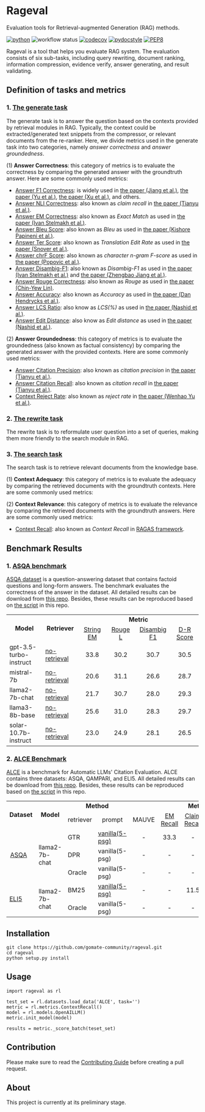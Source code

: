 # Rageval

Evaluation tools for Retrieval-augmented Generation (RAG) methods.

[![python](https://img.shields.io/badge/Python-3.8.18-3776AB.svg?style=flat&logo=python&logoColor=white)](https://www.python.org)
![workflow status](https://github.com/gomate-community/rageval/actions/workflows/makefile.yml/badge.svg)
[![codecov](https://codecov.io/gh/gomate-community/rageval/graph/badge.svg?token=AH4DNR46HL)](https://codecov.io/gh/gomate-community/rageval)
[![pydocstyle](https://img.shields.io/badge/pydocstyle-enabled-AD4CD3)](http://www.pydocstyle.org/en/stable/)
[![PEP8](https://img.shields.io/badge/code%20style-pep8-orange.svg)](https://www.python.org/dev/peps/pep-0008/)

Rageval is a tool that helps you evaluate RAG system. The evaluation consists of six sub-tasks, including query rewriting, document ranking, information compression, evidence verify, answer generating, and result validating.

## Definition of tasks and metrics
### 1. [The generate task](./rageval/tasks/_generate.py)
The generate task is to answer the question based on the contexts provided by retrieval modules in RAG. Typically, the context could be extracted/generated text snippets from the compressor, or relevant documents from the re-ranker. Here, we divide metrics used in the generate task into two categories, namely *answer correctness* and *answer groundedness*.

(1) **Answer Correctness**: this category of metrics is to evaluate the correctness by comparing the generated answer with the groundtruth answer. Here are some commonly used metrics:

* [Answer F1 Correctness](./rageval/metrics/_answer_f1.py): is widely used in [the paper (Jiang et al.)](https://arxiv.org/abs/2305.06983), [the paper (Yu et al.)](https://arxiv.org/abs/2311.09210), [the paper (Xu et al.)](https://arxiv.org/abs/2310.04408), and others.
* [Answer NLI Correctness](./rageval/metrics/_answer_claim_recall.py): also known as *claim recall* in [the paper (Tianyu et al.)](https://arxiv.org/abs/2305.14627).
* [Answer EM Correctness](./rageval/metrics/_answer_exact_match.py): also known as *Exact Match* as used in [the paper (Ivan Stelmakh et al.)](https://arxiv.org/abs/2204.06092).
* [Answer Bleu Score](./rageval/metrics/_answer_bleu.py): also known as *Bleu* as used in [the paper (Kishore Papineni et al.)](https://www.aclweb.org/anthology/P02-1040.pdf).
* [Answer Ter Score](./rageval/metrics/_answer_ter.py): also known as *Translation Edit Rate* as used in [the paper (Snover et al.)](https://aclanthology.org/2006.amta-papers.25).
* [Answer chrF Score](./rageval/metrics/_answer_chrf.py): also known as *character n-gram F-score* as used in [the paper (Popovic et al.)](https://aclanthology.org/W15-3049).
* [Answer Disambig-F1](./rageval/metrics/_answer_disambig_f1.py): also known as *Disambig-F1* as used in [the paper (Ivan Stelmakh et al.)](https://arxiv.org/abs/2204.06092) and [the paper (Zhengbao Jiang et al.)](https://arxiv.org/abs/2305.06983).
* [Answer Rouge Correctness](./rageval/metrics/_answer_rouge_correctness.py): also known as *Rouge* as used in [the paper (Chin-Yew Lin)](https://aclanthology.org/W04-1013.pdf).
* [Answer Accuracy](./rageval/metrics/_answer_accuracy.py): also known as *Accuracy* as used in [the paper (Dan Hendrycks et al.)](https://arxiv.org/abs/2009.03300).
* [Answer LCS Ratio](./rageval/metrics/_answer_lcs_ratio.py): also know as *LCS(%)* as used in [the paper (Nashid et al.)](https://ieeexplore.ieee.org/abstract/document/10172590).
* [Answer Edit Distance](./rageval/metrics/_answer_edit_distance.py): also know as *Edit distance* as used in [the paper (Nashid et al.)](https://ieeexplore.ieee.org/abstract/document/10172590).

(2) **Answer Groundedness**: this category of metrics is to evaluate the groundedness (also known as factual consistency) by comparing the generated answer with the provided contexts. Here are some commonly used metrics:

* [Answer Citation Precision](./rageval/metrics/_answer_citation_precision.py): also known as *citation precision* in [the paper (Tianyu et al.)](https://arxiv.org/abs/2305.14627).
* [Answer Citation Recall](./rageval/metrics/_answer_citation_recall.py): also known as *citation recall* in [the paper (Tianyu et al.)](https://arxiv.org/abs/2305.14627).
* [Context Reject Rate](./rageval/metrics/_context_reject_rate.py): also known as *reject rate* in [the paper (Wenhao Yu et al.)](https://arxiv.org/abs/2311.09210).

### 2. [The rewrite task](./rageval/tasks/_rewrite.py)
The rewrite task is to reformulate user question into a set of queries, making them more friendly to the search module in RAG. 

### 3. [The search task](./rageval/tasks/_search.py)
The search task is to retrieve relevant documents from the knowledge base.

(1) **Context Adequacy**: this category of metrics is to evaluate the adequacy by comparing the retrieved documents with the groundtruth contexts. Here are some commonly used metrics:

(2) **Context Relevance**: this category of metrics is to evaluate the relevance by comparing the retrieved documents with the groundtruth answers. Here are some commonly used metrics:

* [Context Recall](./rageval/metrics/_context_recall.py): also known as *Context Recall* in [RAGAS framework](https://github.com/explodinggradients/ragas).

## Benchmark Results

### 1. [ASQA benchmark](benchmarks/ASQA/README.md)

[ASQA dataset](https://huggingface.co/datasets/din0s/asqa) is a question-answering dataset that contains factoid questions and long-form answers. The benchmark evaluates the correctness of the answer in the dataset. All detailed results can be download from [this repo](https://huggingface.co/datasets/golaxy/rag-bench/viewer/asqa). Besides, these results can be reproduced based on [the script](./benchmarks/ASQA/run.sh) in this repo.


<table>
 <col width=166>
 <col width=125>
 <col width=125 span=4>
 <tr>
  <td rowspan=2 align="center"><b>Model</b></td>
  <td rowspan=2 align="center"><b>Retriever</b></td>
  <td colspan=4 align="center"><b>Metric</b></td>
 </tr>
 <tr>
  <td align="center"><a href="rageval\metrics\_answer_exact_match.py">String EM</a></td>
  <td align="center"><a href="rageval\metrics\_answer_rouge_correctness.py">Rouge L</a></td>
  <td align="center"><a href="rageval\metrics\_answer_disambig_f1.py">Disambig F1</a></td>
  <td align="center"><a href="benchmarks\ASQA\asqa_benchmark.py">D-R Score</a></td>
 </tr>
 <tr>
  <td>gpt-3.5-turbo-instruct</td>
  <td><a href="https://huggingface.co/datasets/golaxy/rag-bench/viewer/asqa/gpt_3.5_turbo_instruct">no-retrieval</a></td>
  <td align="center">33.8</td>
  <td align="center">30.2</td>
  <td align="center">30.7</td>
  <td align="center">30.5</td>
 </tr>
 <tr>
  <td>mistral-7b</td>
  <td><a href="https://huggingface.co/datasets/golaxy/rag-bench/viewer/asqa/mistral_7b">no-retrieval</a></td>
  <td align="center">20.6</td>
  <td align="center">31.1</td>
  <td align="center">26.6</td>
  <td align="center">28.7</td>
 </tr>
 <tr>
  <td>llama2-7b-chat</td>
  <td><a href="https://huggingface.co/datasets/golaxy/rag-bench/viewer/asqa/llama2_7b_chat">no-retrieval</a></td>
  <td align="center">21.7</td>
  <td align="center">30.7</td>
  <td align="center">28.0</td>
  <td align="center">29.3</td>
 </tr>
 <tr>
  <td>llama3-8b-base</td>
  <td><a href="https://huggingface.co/datasets/golaxy/rag-bench/viewer/asqa/llama3_8b_base">no-retrieval</a></td>
  <td align="center">25.6</td>
  <td align="center">31.0</td>
  <td align="center">28.3</td>
  <td align="center">29.7</td>
 </tr>
 <tr>
  <td>solar-10.7b-instruct</td>
  <td><a href="https://huggingface.co/datasets/golaxy/rag-bench/viewer/asqa/solar_10.7b_instruct">no-retrieval</a></td>
  <td align="center">23.0</td>
  <td align="center">24.9</td>
  <td align="center">28.1</td>
  <td align="center">26.5</td>
 </tr>
</table>

### 2. [ALCE Benchmark](benchmarks/ALCE)

[ALCE](https://github.com/princeton-nlp/ALCE) is a benchmark for Automatic LLMs' Citation Evaluation. ALCE contains three datasets: ASQA, QAMPARI, and ELI5. All detailed results can be download from [this repo](https://huggingface.co/datasets/golaxy/rag-bench/viewer/alce_eli5_bm25). Besides, these results can be reproduced based on [the script](./benchmarks/ALCE/ASQA/run.sh) in this repo.

<table>
 <col width=75>
 <col width=125>
 <col width=85>
 <col width=145>
 <col width=125 span=5>
 <tr>
  <td rowspan=2 align="center"><b>Dataset</b></td>
  <td rowspan=2 align="center"><b>Model</b></td>
  <td colspan=2 align="center"><b>Method</b></td>
  <td colspan=5 align="center"><b>Metric</b></td>
 </tr>
 <tr>
  <td align="center">retriever</td>
  <td align="center">prompt</td>
  <td align="center">MAUVE</td>
  <td align="center"><a href="rageval\metrics\_answer_exact_match.py">EM Recall</a></td>
  <td align="center"><a href="rageval\metrics\_answer_claim_recall.py">Claim Recall</a></td>
  <td align="center"><a href="rageval\metrics\_answer_citation_recall.py">Citation Recall</a></td>
  <td align="center"><a href="rageval\metrics\_answer_citation_precision.py">Citation Precision</a></td>
 </tr>
 <tr>
  <!-- <td rowspan=7><a href="benchmarks/ALCE/ASQA/README.md">ASQA</a></td>
  <td rowspan=7>llama2-7b-chat</td>
  <td rowspan=5>GTR</td>   -->
  <td rowspan=3 style="text-align:left;padding-left:10px"><a href="benchmarks/ALCE/ASQA/README.md">ASQA</a></td>
  <td rowspan=3>llama2-7b-chat</td>
  <td rowspan=1>GTR</td>
  <td><a href="https://huggingface.co/datasets/golaxy/rag-bench/viewer/alce_asqa_gtr">vanilla(5-psg)</a></td>
  <td align="center">-</td>
  <td align="center">33.3</td>
  <td align="center">-</td>
  <td align="center">55.9</td>
  <td align="center">80.0</td>
 </tr>
 <!-- <tr>
  <td>summary(5-psg)</td>
  <td align="center">-</td>
  <td align="center">-</td>
  <td align="center">-</td>
  <td align="center">-</td>
  <td align="center">-</td>
 </tr>
  <tr>
  <td>summary(10-psg)</td>
  <td align="center">-</td>
  <td align="center">-</td>
  <td align="center">-</td>
  <td align="center">-</td>
  <td align="center">-</td>
 </tr>
  <tr>
  <td>snippet(5-psg)</td>
  <td align="center">-</td>
  <td align="center">-</td>
  <td align="center">-</td>
  <td align="center">-</td>
  <td align="center">-</td>
 </tr>
  <tr>
  <td>snippet(10-psg)</td>
  <td align="center">-</td>
  <td align="center">-</td>
  <td align="center">-</td>
  <td align="center">-</td>
  <td align="center">-</td>
 </tr> -->
 <tr>
  <td>DPR</td>
  <td>vanilla(5-psg)</td>
  <td align="center">-</td>
  <td align="center">-</td>
  <td align="center">-</td>
  <td align="center">-</td>
  <td align="center">-</td>
 </tr>
 <tr>
  <td>Oracle</td>
  <td>vanilla(5-psg)</td>
  <td align="center">-</td>
  <td align="center">-</td>
  <td align="center">-</td>
  <td align="center">-</td>
  <td align="center">-</td>
 </tr>
 <tr>
  <!-- <td rowspan=6><a href="benchmarks/ALCE/ELI5/README.md">ELI5</a></td>
  <td rowspan=6>llama2-7b-chat</td>
  <td rowspan=5>BM25</td> -->
  <td rowspan=3><a href="benchmarks/ALCE/ELI5/README.md">ELI5</a></td>
  <td rowspan=3>llama2-7b-chat</td>
  <td rowspan=1>BM25</td>
  <td><a href="https://huggingface.co/datasets/golaxy/rag-bench/viewer/alce_eli5_bm25">vanilla(5-psg)</a></td>
  <td align="center">-</td>
  <td align="center">-</td>
  <td align="center">11.5</td>
  <td align="center">26.6</td>
  <td align="center">74.5</td>
 </tr>
 <!-- <tr>
  <td>summary(5-psg)</td>
  <td align="center">-</td>
  <td align="center">-</td>
  <td align="center">-</td>
  <td align="center">-</td>
  <td align="center">-</td>
 </tr>
  <tr>
  <td>summary(10-psg)</td>
  <td align="center">-</td>
  <td align="center">-</td>
  <td align="center">-</td>
  <td align="center">-</td>
  <td align="center">-</td>
 </tr>
  <tr>
  <td>snippet(5-psg)</td>
  <td align="center">-</td>
  <td align="center">-</td>
  <td align="center">-</td>
  <td align="center">-</td>
  <td align="center">-</td>
 </tr>
  <tr>
  <td>snippet(10-psg)</td>
  <td align="center">-</td>
  <td align="center">-</td>
  <td align="center">-</td>
  <td align="center">-</td>
  <td align="center">-</td>
 </tr> -->
 <tr>
  <td>Oracle</td>
  <td>vanilla(5-psg)</td>
  <td align="center">-</td>
  <td align="center">-</td>
  <td align="center">-</td>
  <td align="center">-</td>
  <td align="center">-</td>
 </tr>
</table>


## Installation

```
git clone https://github.com/gomate-community/rageval.git
cd rageval
python setup.py install
```
## Usage

```
import rageval as rl

test_set = rl.datasets.load_data('ALCE', task='')
metric = rl.metrics.ContextRecall()
model = rl.models.OpenAILLM()
metric.init_model(model)

results = metric._score_batch(teset_set)

```

## Contribution

Please make sure to read the [Contributing Guide](./CONTRIBUTING.md) before creating a pull request.

## About

This project is currently at its preliminary stage.
